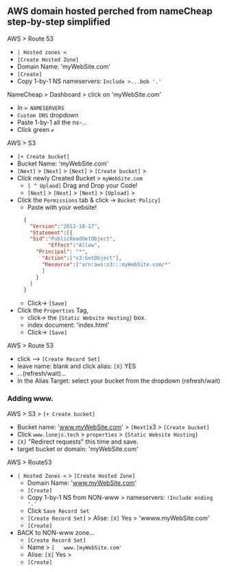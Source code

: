 ## AWS domain hosted perched from nameCheap step-by-step simplified

AWS > Route 53
- `| Hosted zones <`
- `[Create Hosted Zone]`
- Domain Name: 'myWebSite.com'
- `[Create]`
- Copy 1-by-1 NS nameservers: `Include >...bob '.'`

NameCheap > Dashboard > click on 'myWebSite.com'
- In `> NAMESERVERS`
- `Custom DNS` dropdown
- Paste 1-by-1 all the ns-...
- Click green `✔`

AWS > S3
- `[+ Create bucket]`
- Bucket Name: 'myWebSite.com'
- `[Next]` > `[Next]` > `[Next]` > `[Create bucket]` >
- Click newly Created Bucket > `myWebSite.com`
  - `[ ^ Uplaod]` Drag and Drop your Code!
  - `[Next]` > `[Next]` > `[Next]` > `[Upload]` >
- Click the `Permissions` tab & click -> `Bucket Policy]`
    - Paste with your website!
    ```JSON
      {
        "Version":"2012-10-17",
        "Statement":[{
      	"Sid":"PublicReadGetObject",
              "Effect":"Allow",
      	  "Principal": "*",
            "Action":["s3:GetObject"],
            "Resource":["arn:aws:s3:::myWebSite.com/*"
            ]
          }
        ]
      }
    ```
    - Click-> `[Save]`
- Click the `Properties` Tag,
  - click-> the `{Static Website Hosting}` box.
  - index document: 'index.html'
  - Click-> `[Save]`

AWS > Route 53
- click —> `[Create Record Set]`
- leave name: blank and click alias: `[X]` YES
- ...(refresh/wait)...
- In the Alias Target: select your bucket from the dropdown (refresh/wait)

### Adding www.
AWS > S3 > `[+ Create bucket]`
- Bucket name: 'www.myWebSite.com' > `[Next]`x3 > `[Create bucket]`
- Click `www.lonejs.tech` > `properties` > `{Static Website Hosting}`
- `[X]` "Redirect requests" this time and save.
- target bucket or domain: 'myWebSite.com'

AWS > Route53
- `| Hosted Zones <` > `[Create Hosted Zone]`
  - Domain Name: 'www.myWebSite.com'
  - `[Create]`
  - Copy 1-by-1 NS from NON-www > nameservers: `!Include ending '.'`
  - Click `Save Record Set`
  - `[Create Record Set]` > Alise: `[X]` Yes > 'wwww.myWebSite.com'
  - `[Create]`
- BACK to NON-www zone...
  - `[Create Record Set]`
  - Name > `[   www.]myWebSite.com'`
  - Alise: `[X]` Yes >
  - `[Create]`
